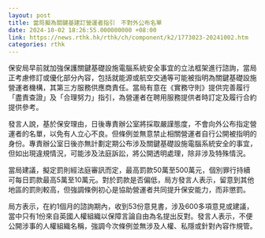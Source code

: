 ```yaml
---
layout: post
title: 當局擬為關鍵基建訂營運者指引　不對外公布名單
date: 2024-10-02 18:26:55.000000000 +08:00
link: https://news.rthk.hk/rthk/ch/component/k2/1773023-20241002.htm
categories: rthk
---
```


保安局早前就加強保護關鍵基礎設施電腦系統安全事宜的立法框架進行諮詢，當局正考慮修訂或優化部分內容，包括就能源或航空交通等可能被指明為關鍵基礎設施營運者機構，其第三方服務供應商責任。當局有意在《實務守則》提供完善履行「盡責查證」及「合理努力」指引，為營運者在聘用服務提供者時訂定及履行合約提供參考。

發言人說，基於保安理由，日後專責辦公室將採取嚴謹態度，不會向外公布指定營運者的名單，以免有人立心不良。但條例並無意禁止相關營運者自行公開被指明的身份。專責辦公室日後亦無計劃定期公布涉及關鍵基礎設施電腦系統安全的事宜，但如出現違規情況，可能涉及法庭訴訟，將公開透明處理，除非涉及特殊情況。

當局建議，擬定罰則經法庭審訊而定，最高罰款50萬至500萬元，個別罪行持續可每日罰款最高5萬至10萬元。對於罰款是否偏低，局方發言人表示，留意到其他地區的罰則較高，但強調條例初心是協助營運者共同提升保安能力，而非懲罰。

局方表示，在約1個月的諮詢期內，收到53份意見書，涉及600多項意見或建議，當中只有1份來自英國人權組織以保障言論自由為名提出反對。發言人表示，不便公開涉事的人權組織名稱，強調今次條例並無涉及人權、私隱或針對內容作規管。

